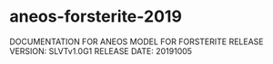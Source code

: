 # aneos-forsterite-2019

DOCUMENTATION FOR ANEOS MODEL FOR FORSTERITE
RELEASE VERSION: SLVTv1.0G1
RELEASE DATE: 20191005
